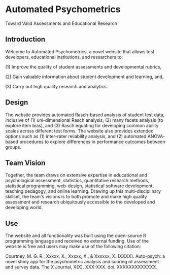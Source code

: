 # Automated Psychometrics
Toward Valid Assessments and Educational Research


## Introduction
Welcome to Automated Psychometrics, a novel website that allows test developers, educational institutions, and researchers to:

(1) Improve the quality of student assessments and developmental rubrics,

(2) Gain valuable information about student development and learning, and,

(3) Carry out high quality research and analytics.

## Design
The website provides automated Rasch-based analysis of student test data, inclusive of (1) uni-dimensional Rasch analysis, (2) many facets analysis (to explore item bias), and (3) Rasch equating for developing common ability scales across different test forms. The website also provides extended options such as (1) inter-rater reliability analysis, and (2) automated ANOVA-based procedures to explore differences in performance outcomes between groups.

## Team Vision
Together, the team draws on extensive expertise in educational and psychological assessment, statistics, quantitative research methods, statistical programming, web-design, statistical software development, teaching pedagogy, and online learning. Drawing up this multi-disciplinary skillset, the team's visions is to both promote and make high quality assessment and research ubiquitously accessible to the developed and developing world.

## Use
The website and all functionality was built using the open-source R programming language and received no external funding. Use of the website is free and users may make use of the following citation:

Courtney, M. G. R., Xxxxx, X., Xxxxx, X., & Xxxxxx, X. (XXXX). Auto-psych: a novel shiny app for the psychometric analysis and scoring of assessment and survey data. The X Journal, X(X), XXX-XXX. doi. XXXXXXXXXXXXX.